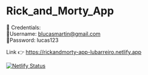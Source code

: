 # Rick_and_Morty_App

🪪 Credentials: <br>
🔹Username: blucasmartin@gmail.com <br>
🔹Password: lucas123

Link 👉 https://rickandmorty-app-lubarreiro.netlify.app

[![Netlify Status](https://api.netlify.com/api/v1/badges/8b1ef8ab-4917-489d-819f-a09c1165f789/deploy-status)](https://app.netlify.com/sites/netbook-community-project/deploys)
